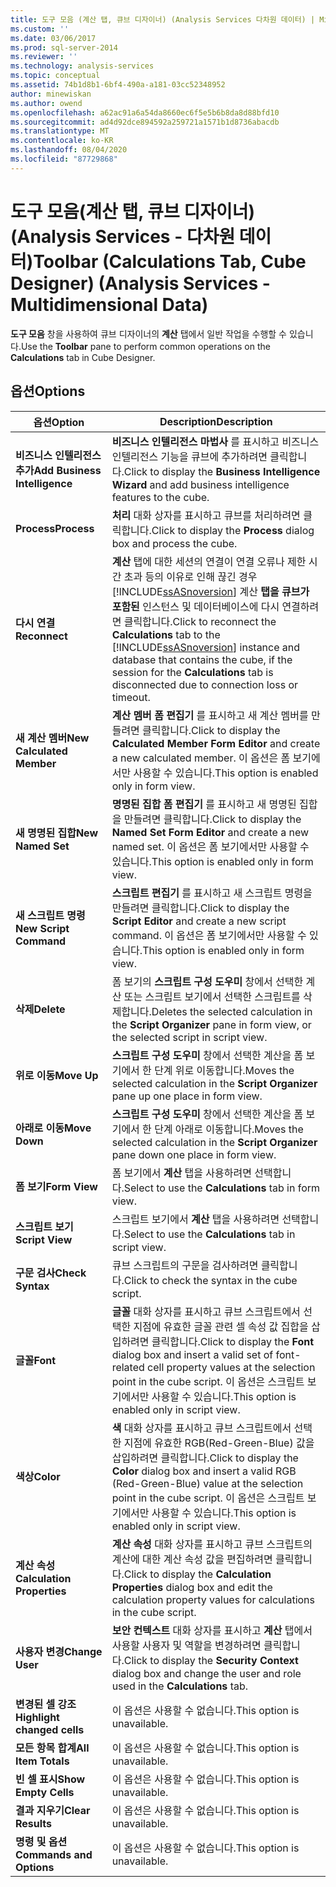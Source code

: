 ```yaml
---
title: 도구 모음 (계산 탭, 큐브 디자이너) (Analysis Services 다차원 데이터) | Microsoft Docs
ms.custom: ''
ms.date: 03/06/2017
ms.prod: sql-server-2014
ms.reviewer: ''
ms.technology: analysis-services
ms.topic: conceptual
ms.assetid: 74b1d8b1-6bf4-490a-a181-03cc52348952
author: minewiskan
ms.author: owend
ms.openlocfilehash: a62ac91a6a54da8660ec6f5e5b6b8da8d88bfd10
ms.sourcegitcommit: ad4d92dce894592a259721a1571b1d8736abacdb
ms.translationtype: MT
ms.contentlocale: ko-KR
ms.lasthandoff: 08/04/2020
ms.locfileid: "87729868"
---
```

# <a name="toolbar-calculations-tab-cube-designer-analysis-services---multidimensional-data"></a><span data-ttu-id="1b4f6-102">도구 모음(계산 탭, 큐브 디자이너)(Analysis Services - 다차원 데이터)</span><span class="sxs-lookup"><span data-stu-id="1b4f6-102">Toolbar (Calculations Tab, Cube Designer) (Analysis Services - Multidimensional Data)</span></span>
  <span data-ttu-id="1b4f6-103">**도구 모음** 창을 사용하여 큐브 디자이너의 **계산** 탭에서 일반 작업을 수행할 수 있습니다.</span><span class="sxs-lookup"><span data-stu-id="1b4f6-103">Use the **Toolbar** pane to perform common operations on the **Calculations** tab in Cube Designer.</span></span>  
  
## <a name="options"></a><span data-ttu-id="1b4f6-104">옵션</span><span class="sxs-lookup"><span data-stu-id="1b4f6-104">Options</span></span>  
  
|<span data-ttu-id="1b4f6-105">옵션</span><span class="sxs-lookup"><span data-stu-id="1b4f6-105">Option</span></span>|<span data-ttu-id="1b4f6-106">Description</span><span class="sxs-lookup"><span data-stu-id="1b4f6-106">Description</span></span>|  
|------------|-----------------|  
|<span data-ttu-id="1b4f6-107">**비즈니스 인텔리전스 추가**</span><span class="sxs-lookup"><span data-stu-id="1b4f6-107">**Add Business Intelligence**</span></span>|<span data-ttu-id="1b4f6-108">**비즈니스 인텔리전스 마법사** 를 표시하고 비즈니스 인텔리전스 기능을 큐브에 추가하려면 클릭합니다.</span><span class="sxs-lookup"><span data-stu-id="1b4f6-108">Click to display the **Business Intelligence Wizard** and add business intelligence features to the cube.</span></span>|  
|<span data-ttu-id="1b4f6-109">**Process**</span><span class="sxs-lookup"><span data-stu-id="1b4f6-109">**Process**</span></span>|<span data-ttu-id="1b4f6-110">**처리** 대화 상자를 표시하고 큐브를 처리하려면 클릭합니다.</span><span class="sxs-lookup"><span data-stu-id="1b4f6-110">Click to display the **Process** dialog box and process the cube.</span></span>|  
|<span data-ttu-id="1b4f6-111">**다시 연결**</span><span class="sxs-lookup"><span data-stu-id="1b4f6-111">**Reconnect**</span></span>|<span data-ttu-id="1b4f6-112">**계산** 탭에 대한 세션의 연결이 연결 오류나 제한 시간 초과 등의 이유로 인해 끊긴 경우 [!INCLUDE[ssASnoversion](../includes/ssasnoversion-md.md)] 계산 **탭을 큐브가 포함된** 인스턴스 및 데이터베이스에 다시 연결하려면 클릭합니다.</span><span class="sxs-lookup"><span data-stu-id="1b4f6-112">Click to reconnect the **Calculations** tab to the [!INCLUDE[ssASnoversion](../includes/ssasnoversion-md.md)] instance and database that contains the cube, if the session for the **Calculations** tab is disconnected due to connection loss or timeout.</span></span>|  
|<span data-ttu-id="1b4f6-113">**새 계산 멤버**</span><span class="sxs-lookup"><span data-stu-id="1b4f6-113">**New Calculated Member**</span></span>|<span data-ttu-id="1b4f6-114">**계산 멤버 폼 편집기** 를 표시하고 새 계산 멤버를 만들려면 클릭합니다.</span><span class="sxs-lookup"><span data-stu-id="1b4f6-114">Click to display the **Calculated Member Form Editor** and create a new calculated member.</span></span> <span data-ttu-id="1b4f6-115">이 옵션은 폼 보기에서만 사용할 수 있습니다.</span><span class="sxs-lookup"><span data-stu-id="1b4f6-115">This option is enabled only in form view.</span></span>|  
|<span data-ttu-id="1b4f6-116">**새 명명된 집합**</span><span class="sxs-lookup"><span data-stu-id="1b4f6-116">**New Named Set**</span></span>|<span data-ttu-id="1b4f6-117">**명명된 집합 폼 편집기** 를 표시하고 새 명명된 집합을 만들려면 클릭합니다.</span><span class="sxs-lookup"><span data-stu-id="1b4f6-117">Click to display the **Named Set Form Editor** and create a new named set.</span></span> <span data-ttu-id="1b4f6-118">이 옵션은 폼 보기에서만 사용할 수 있습니다.</span><span class="sxs-lookup"><span data-stu-id="1b4f6-118">This option is enabled only in form view.</span></span>|  
|<span data-ttu-id="1b4f6-119">**새 스크립트 명령**</span><span class="sxs-lookup"><span data-stu-id="1b4f6-119">**New Script Command**</span></span>|<span data-ttu-id="1b4f6-120">**스크립트 편집기** 를 표시하고 새 스크립트 명령을 만들려면 클릭합니다.</span><span class="sxs-lookup"><span data-stu-id="1b4f6-120">Click to display the **Script Editor** and create a new script command.</span></span> <span data-ttu-id="1b4f6-121">이 옵션은 폼 보기에서만 사용할 수 있습니다.</span><span class="sxs-lookup"><span data-stu-id="1b4f6-121">This option is enabled only in form view.</span></span>|  
|<span data-ttu-id="1b4f6-122">**삭제**</span><span class="sxs-lookup"><span data-stu-id="1b4f6-122">**Delete**</span></span>|<span data-ttu-id="1b4f6-123">폼 보기의 **스크립트 구성 도우미** 창에서 선택한 계산 또는 스크립트 보기에서 선택한 스크립트를 삭제합니다.</span><span class="sxs-lookup"><span data-stu-id="1b4f6-123">Deletes the selected calculation in the **Script Organizer** pane in form view, or the selected script in script view.</span></span>|  
|<span data-ttu-id="1b4f6-124">**위로 이동**</span><span class="sxs-lookup"><span data-stu-id="1b4f6-124">**Move Up**</span></span>|<span data-ttu-id="1b4f6-125">**스크립트 구성 도우미** 창에서 선택한 계산을 폼 보기에서 한 단계 위로 이동합니다.</span><span class="sxs-lookup"><span data-stu-id="1b4f6-125">Moves the selected calculation in the **Script Organizer** pane up one place in form view.</span></span>|  
|<span data-ttu-id="1b4f6-126">**아래로 이동**</span><span class="sxs-lookup"><span data-stu-id="1b4f6-126">**Move Down**</span></span>|<span data-ttu-id="1b4f6-127">**스크립트 구성 도우미** 창에서 선택한 계산을 폼 보기에서 한 단계 아래로 이동합니다.</span><span class="sxs-lookup"><span data-stu-id="1b4f6-127">Moves the selected calculation in the **Script Organizer** pane down one place in form view.</span></span>|  
|<span data-ttu-id="1b4f6-128">**폼 보기**</span><span class="sxs-lookup"><span data-stu-id="1b4f6-128">**Form View**</span></span>|<span data-ttu-id="1b4f6-129">폼 보기에서 **계산** 탭을 사용하려면 선택합니다.</span><span class="sxs-lookup"><span data-stu-id="1b4f6-129">Select to use the **Calculations** tab in form view.</span></span>|  
|<span data-ttu-id="1b4f6-130">**스크립트 보기**</span><span class="sxs-lookup"><span data-stu-id="1b4f6-130">**Script View**</span></span>|<span data-ttu-id="1b4f6-131">스크립트 보기에서 **계산** 탭을 사용하려면 선택합니다.</span><span class="sxs-lookup"><span data-stu-id="1b4f6-131">Select to use the **Calculations** tab in script view.</span></span>|  
|<span data-ttu-id="1b4f6-132">**구문 검사**</span><span class="sxs-lookup"><span data-stu-id="1b4f6-132">**Check Syntax**</span></span>|<span data-ttu-id="1b4f6-133">큐브 스크립트의 구문을 검사하려면 클릭합니다.</span><span class="sxs-lookup"><span data-stu-id="1b4f6-133">Click to check the syntax in the cube script.</span></span>|  
|<span data-ttu-id="1b4f6-134">**글꼴**</span><span class="sxs-lookup"><span data-stu-id="1b4f6-134">**Font**</span></span>|<span data-ttu-id="1b4f6-135">**글꼴** 대화 상자를 표시하고 큐브 스크립트에서 선택한 지점에 유효한 글꼴 관련 셀 속성 값 집합을 삽입하려면 클릭합니다.</span><span class="sxs-lookup"><span data-stu-id="1b4f6-135">Click to display the **Font** dialog box and insert a valid set of font-related cell property values at the selection point in the cube script.</span></span> <span data-ttu-id="1b4f6-136">이 옵션은 스크립트 보기에서만 사용할 수 있습니다.</span><span class="sxs-lookup"><span data-stu-id="1b4f6-136">This option is enabled only in script view.</span></span>|  
|<span data-ttu-id="1b4f6-137">**색상**</span><span class="sxs-lookup"><span data-stu-id="1b4f6-137">**Color**</span></span>|<span data-ttu-id="1b4f6-138">**색** 대화 상자를 표시하고 큐브 스크립트에서 선택한 지점에 유효한 RGB(Red-Green-Blue) 값을 삽입하려면 클릭합니다.</span><span class="sxs-lookup"><span data-stu-id="1b4f6-138">Click to display the **Color** dialog box and insert a valid RGB (Red-Green-Blue) value at the selection point in the cube script.</span></span> <span data-ttu-id="1b4f6-139">이 옵션은 스크립트 보기에서만 사용할 수 있습니다.</span><span class="sxs-lookup"><span data-stu-id="1b4f6-139">This option is enabled only in script view.</span></span>|  
|<span data-ttu-id="1b4f6-140">**계산 속성**</span><span class="sxs-lookup"><span data-stu-id="1b4f6-140">**Calculation Properties**</span></span>|<span data-ttu-id="1b4f6-141">**계산 속성** 대화 상자를 표시하고 큐브 스크립트의 계산에 대한 계산 속성 값을 편집하려면 클릭합니다.</span><span class="sxs-lookup"><span data-stu-id="1b4f6-141">Click to display the **Calculation Properties** dialog box and edit the calculation property values for calculations in the cube script.</span></span>|  
|<span data-ttu-id="1b4f6-142">**사용자 변경**</span><span class="sxs-lookup"><span data-stu-id="1b4f6-142">**Change User**</span></span>|<span data-ttu-id="1b4f6-143">**보안 컨텍스트** 대화 상자를 표시하고 **계산** 탭에서 사용할 사용자 및 역할을 변경하려면 클릭합니다.</span><span class="sxs-lookup"><span data-stu-id="1b4f6-143">Click to display the **Security Context** dialog box and change the user and role used in the **Calculations** tab.</span></span>|  
|<span data-ttu-id="1b4f6-144">**변경된 셀 강조**</span><span class="sxs-lookup"><span data-stu-id="1b4f6-144">**Highlight changed cells**</span></span>|<span data-ttu-id="1b4f6-145">이 옵션은 사용할 수 없습니다.</span><span class="sxs-lookup"><span data-stu-id="1b4f6-145">This option is unavailable.</span></span>|  
|<span data-ttu-id="1b4f6-146">**모든 항목 합계**</span><span class="sxs-lookup"><span data-stu-id="1b4f6-146">**All Item Totals**</span></span>|<span data-ttu-id="1b4f6-147">이 옵션은 사용할 수 없습니다.</span><span class="sxs-lookup"><span data-stu-id="1b4f6-147">This option is unavailable.</span></span>|  
|<span data-ttu-id="1b4f6-148">**빈 셀 표시**</span><span class="sxs-lookup"><span data-stu-id="1b4f6-148">**Show Empty Cells**</span></span>|<span data-ttu-id="1b4f6-149">이 옵션은 사용할 수 없습니다.</span><span class="sxs-lookup"><span data-stu-id="1b4f6-149">This option is unavailable.</span></span>|  
|<span data-ttu-id="1b4f6-150">**결과 지우기**</span><span class="sxs-lookup"><span data-stu-id="1b4f6-150">**Clear Results**</span></span>|<span data-ttu-id="1b4f6-151">이 옵션은 사용할 수 없습니다.</span><span class="sxs-lookup"><span data-stu-id="1b4f6-151">This option is unavailable.</span></span>|  
|<span data-ttu-id="1b4f6-152">**명령 및 옵션**</span><span class="sxs-lookup"><span data-stu-id="1b4f6-152">**Commands and Options**</span></span>|<span data-ttu-id="1b4f6-153">이 옵션은 사용할 수 없습니다.</span><span class="sxs-lookup"><span data-stu-id="1b4f6-153">This option is unavailable.</span></span>|  
  
  
